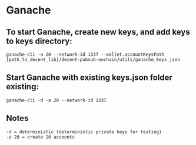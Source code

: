 # Ganache

## To start Ganache, create new keys, and add keys to keys directory:
```
ganache-cli -a 20 --network-id 1337 --wallet.accountKeysPath [path_to_decent_lib]/decent-pubsub-onchain/utils/ganache_keys.json
```

## Start Ganache with existing keys.json folder existing:
```
ganache-cli -d -a 20 --network-id 1337
```

## Notes
```
-d = deterministic (deterministic private keys for testing)
-a 20 = create 20 accounts
```
